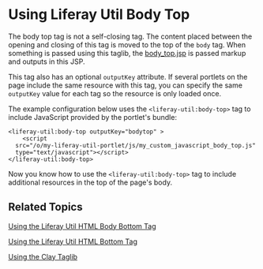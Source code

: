 # Using Liferay Util Body Top [](id=using-liferay-util-body-top)

The body top tag is not a self-closing tag. The content placed between the 
opening and closing of this tag is moved to the top of the `body` tag. When 
something is passed using this taglib, the 
[body_top.jsp](https://github.com/liferay/liferay-portal/blob/7.1.x/portal-web/docroot/html/common/themes/body_top.jsp#L25-L31) 
is passed markup and outputs in this JSP. 

This tag also has an optional `outputKey` attribute. If several portlets 
on the page include the same resource with this tag, you can specify the same 
`outputKey` value for each tag so the resource is only loaded once. 

The example configuration below uses the `<liferay-util:body-top>` tag to 
include JavaScript provided by the portlet's bundle:

    <liferay-util:body-top outputKey="bodytop" >
    	<script 
      src="/o/my-liferay-util-portlet/js/my_custom_javascript_body_top.js" 
      type="text/javascript"></script>
    </liferay-util:body-top>

Now you know how to use the `<liferay-util:body-top>` tag to include additional 
resources in the top of the page's body. 

## Related Topics [](id=related-topics)

[Using the Liferay Util HTML Body Bottom Tag](/develop/tutorials/-/knowledge_base/7-1/using-liferay-util-body-bottom)

[Using the Liferay Util HTML Bottom Tag](/develop/tutorials/-/knowledge_base/7-1/using-liferay-util-html-bottom)

[Using the Clay Taglib](/develop/tutorials/-/knowledge_base/7-1/using-the-clay-taglib-in-your-portlets)